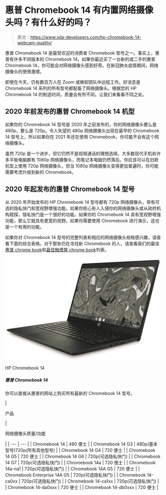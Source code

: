 # 惠普 Chromebook 14 有内置网络摄像头吗？有什么好的吗？

> 原文：<https://www.xda-developers.com/hp-chromebook-14-webcam-quality/>

惠普 Chromebook 14 是最受欢迎的消费者 Chromebook 型号之一。事实上，惠普有许多不同版本的 Chromebook 14。如果你最近买了一台新的或二手的惠普 Chromebook 14，你可能会对网络摄像头感到好奇。在新冠肺炎疫情期间，网络摄像头的使用激增。

即使在今天，仍有数百万人在 Zoom 或微软团队中远程工作。好消息是 Chromebook 14 系列的所有型号都配备了网络摄像头。根据您的 HP Chromebook 14 的制造时间，质量会有所不同。让我们来看看不同之处。

## 2020 年前发布的惠普 Chromebook 14 机型

如果你的 Chromebook 14 型号是 2020 年之前发布的，你的网络摄像头要么是 480p，要么是 720p。令人失望的 480p 网络摄像头出现在最早的 Chromebook 14 型号上，所以如果你在 2021 年还在使用 Chromebook，你可能不会有这个网络摄像头。

虽然 720p 是一个进步，但它仍然不是视频通话的理想选择。大多数现代手机和许多平板电脑都有 1080p 网络摄像头，而笔记本电脑仍然落后。你应该可以在旧款机型上使用 720p 网络摄像头，但当 1080p 网络摄像头变得更加普遍时，你可能需要考虑升级到新的 Chromebook。

## 2020 年起发布的惠普 Chromebook 14 型号

从 2020 年开始发布的 HP Chromebook 14 型号都有 720p 网络摄像头，带有可选的隐私快门和宽视野增强功能。如果你担心有人入侵你的网络摄像头或从政府机构窥探，隐私快门是一个很好的功能。如果你的 Chromebook 14 具有宽视野增强功能，那么它就具有更宽的视野。如果你需要使用 Chromebook 进行演示，这也是一个有用的功能。

如果你对 Chromebook 14 型号的完整列表和相应的网络摄像头规格感兴趣，请查看下面的综合表格。对于那些仍在寻找新 Chromebook 的人，请查看我们的最佳[惠普 chrome book](https://www.xda-developers.com/best-hp-chromebooks/)和[最佳触摸屏 chrome book](https://www.xda-developers.com/best-chromebooks-touchscreens/)列表。

 <picture>![You can buy all of the latest Chromebook 14 models directly from HP's website.](img/9b609f2378de65fd27452ed2a402d89b.png)</picture> 

HP Chromebook 14

##### 惠普 Chromebook 14

你可以直接从惠普的网站上购买所有最新的 Chromebook 14 型号。

| 

产品

 | 

网络摄像头质量/功能

 |
| --- | --- |
| Chromebook 14 | 480 便士 |
| Chromebook 14 G3 | 480p(基本型号)720p(所有其他型号) |
| Chromebook 14 G4 | 720 便士 |
| Chromebook 14 G5 | 720 便士 |
| Chromebook 14 G6 | 720p(可选隐私快门) |
| Chromebook 14 G7 | 720p(可选隐私快门) |
| Chromebook 14a | 720 便士 |
| Chromebook 14a-na1 | 720p(可选隐私快门) |
| Chromebook 14A G5 | 720 便士 |
| Chromebook Enterprise 14A G5 | 720p(可选隐私快门) |
| Chromebook 14-ca0xx | 720p(可选隐私快门) |
| Chromebook 14-ca1xx | 720p(可选隐私快门) |
| Chromebook 14-da0xxx | 720 便士 |
| Chromebook 14-db0xxx | 720 便士 |